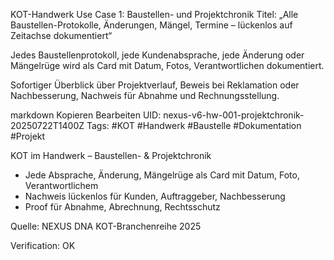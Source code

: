 KOT-Handwerk Use Case 1: Baustellen- und Projektchronik
Titel: „Alle Baustellen-Protokolle, Änderungen, Mängel, Termine – lückenlos auf Zeitachse dokumentiert“

Jedes Baustellenprotokoll, jede Kundenabsprache, jede Änderung oder Mängelrüge wird als Card mit Datum, Fotos, Verantwortlichen dokumentiert.

Sofortiger Überblick über Projektverlauf, Beweis bei Reklamation oder Nachbesserung, Nachweis für Abnahme und Rechnungsstellung.

markdown
Kopieren
Bearbeiten
UID: nexus-v6-hw-001-projektchronik-20250722T1400Z
Tags: #KOT #Handwerk #Baustelle #Dokumentation #Projekt

KOT im Handwerk – Baustellen- & Projektchronik

- Jede Absprache, Änderung, Mängelrüge als Card mit Datum, Foto, Verantwortlichem
- Nachweis lückenlos für Kunden, Auftraggeber, Nachbesserung
- Proof für Abnahme, Abrechnung, Rechtsschutz

Quelle: NEXUS DNA KOT-Branchenreihe 2025

Verification: OK